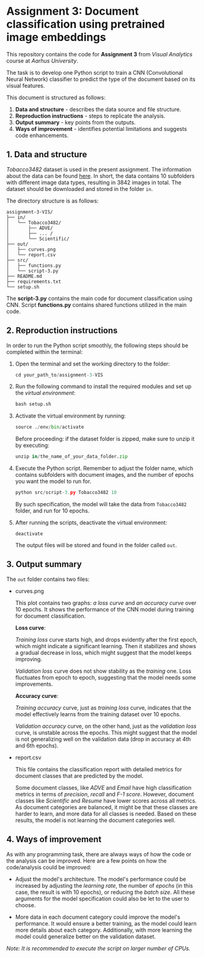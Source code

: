 # Assignment 3: Document classification using pretrained image embeddings

This repository contains the code for **Assignment 3** from *Visual Analytics* course at *Aarhus University*.

The task is to develop one Python script to train a CNN (Convolutional Neural Network) classifier to predict the type of the document based on its visual features.

This document is structured as follows:

1. **Data and structure** - describes the data source and file structure.
2. **Reproduction instructions** - steps to replicate the analysis.
3. **Output summary** - key points from the outputs.
4. **Ways of improvement** - identifies potential limitations and suggests code enhancements.

## 1. Data and structure

*Tobacco3482* dataset is used in the present assignment. The information about the data can be found [here](https://www.kaggle.com/datasets/patrickaudriaz/tobacco3482jpg?resource=download). In short, the data contains 10 subfolders with different image data types, resulting in 3842 images in total. The dataset should be downloaded and stored in the folder ```in```.

The directory structure is as follows:

```
assignment-3-VIS/
├── in/
│   └── Tobacco3482/
│       ├── ADVE/
│       ├── ... /
│       └── Scientific/
├── out/
│   ├── curves.png
│   └── report.csv
├── src/
│   ├── functions.py
│   └── script-3.py
├── README.md
├── requirements.txt
└── setup.sh
```
The **script-3.py** contains the main code for document classification using CNN. Script **functions.py** contains shared functions utilized in the main code.


## 2. Reproduction instructions

In order to run the Python script smoothly, the following steps should be completed within the terminal:

1. Open the terminal and set the working directory to the folder:

    ```python
    cd your_path_to/assignment-3-VIS
    ```

2. Run the following command to install the required modules and set up the *virtual environment*:

    ```python
    bash setup.sh
    ```
3. Activate the virtual environment by running:

    ```python
    source ./env/bin/activate
    ```

    Before proceeding: if the dataset folder is zipped, make sure to unzip it by executing:

    ```python
    unzip in/the_name_of_your_data_folder.zip
    ```

4. Execute the Python script. Remember to adjust the folder name, which contains subfolders with document images, and the number of epochs you want the model to run for.
 
    ```python
    python src/script-3.py Tobacco3482 10
    ```
    By such specification, the model will take the data from ```Tobacco3482``` folder, and run for 10 epochs.

5. After running the scripts, deactivate the virtual environment:

    ```
    deactivate
    ```
    The output files will be stored and found in the folder called ```out```.

## 3. Output summary

The ```out``` folder contains two files:

- curves.png

    This plot contains two graphs: *a loss curve* and *an accuracy curve* over 10 epochs. It shows the performance of the CNN model during training for document classification.

    **Loss curve**:

    *Training loss* curve starts high, and drops evidently after the first epoch, which might indicate a significant learning. Then it stabilizes and shows a gradual decrease in loss, which might suggest that the model keeps improving.

    *Validation loss* curve does not show stability as the *training* one. Loss fluctuates from epoch to epoch, suggesting that the model needs some improvements.
    
    **Accuracy curve**:

    *Training accuracy* curve, just as *training loss* curve, indicates that the model effectively learns from the training dataset over 10 epochs.

    *Validation accuracy* curve, on the other hand, just as the *validation loss* curve, is unstable across the epochs. This might suggest that the model is not generalizing well on the validation data (drop in accuracy at 4th and 6th epochs).

- report.csv

    This file contains the classification report with detailed metrics for document classes that are predicted by the model.

    Some document classes, like *ADVE* and *Email* have high classification metrics in terms of *precision*, *recall* and *F-1 score*. However, document classes like *Scientific* and *Resume* have lower scores across all metrics. As document categories are balanced, it might be that these classes are harder to learn, and more data for all classes is needed. Based on these results, the model is not learning the document categories well.


## 4. Ways of improvement

As with any programming task, there are always ways of how the code or the analysis can be improved. Here are a few points on how the code/analysis could be improved:

- Adjust the model's architecture. The model's performance could be increased by adjusting the *learning rate*, the number of *epochs* (in this case, the result is with 10 epochs), or reducing the *batch size*. All these arguments for the model specification could also be let to the user to choose.

- More data in each document category could improve the model's performance. It would ensure a better training, as the model could learn more details about each category. Additionally, with more learning the model could generalize better on the validation dataset.


*Note: It is recommended to execute the script on larger number of CPUs.*